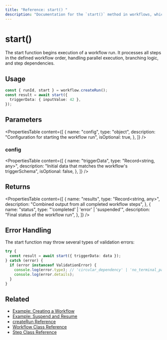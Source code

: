 ```yaml
---
title: "Reference: start() "
description: "Documentation for the `start()` method in workflows, which begins execution of a workflow run."
---
```


# start()

The start function begins execution of a workflow run. It processes all steps in the defined workflow order, handling parallel execution, branching logic, and step dependencies.

## Usage

```typescript copy showLineNumbers
const { runId, start } = workflow.createRun();
const result = await start({
  triggerData: { inputValue: 42 },
});
```

## Parameters

<PropertiesTable
  content={[
    {
      name: "config",
      type: "object",
      description: "Configuration for starting the workflow run",
      isOptional: true,
    },
  ]}
/>

### config

<PropertiesTable
  content={[
    {
      name: "triggerData",
      type: "Record<string, any>",
      description: "Initial data that matches the workflow's triggerSchema",
      isOptional: false,
    },
  ]}
/>

## Returns

<PropertiesTable
  content={[
    {
      name: "results",
      type: "Record<string, any>",
      description: "Combined output from all completed workflow steps",
    },
    {
      name: "status",
      type: "'completed' | 'error' | 'suspended'",
      description: "Final status of the workflow run",
    },
  ]}
/>

## Error Handling

The start function may throw several types of validation errors:

```typescript copy showLineNumbers
try {
  const result = await start({ triggerData: data });
} catch (error) {
  if (error instanceof ValidationError) {
    console.log(error.type); // 'circular_dependency' | 'no_terminal_path' | 'unreachable_step'
    console.log(error.details);
  }
}
```

## Related

- [Example: Creating a Workflow](../../examples/workflows_legacy/creating-a-workflow.md)
- [Example: Suspend and Resume](../../examples/workflows_legacy/suspend-and-resume.md)
- [createRun Reference](./createRun.md)
- [Workflow Class Reference](./workflow.md)
- [Step Class Reference](./step-class.md)

```

```
